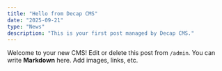 ```yaml
---
title: "Hello from Decap CMS"
date: "2025-09-21"
type: "News"
description: "This is your first post managed by Decap CMS."
---
```


Welcome to your new CMS! Edit or delete this post from `/admin`.
You can write **Markdown** here. Add images, links, etc.
